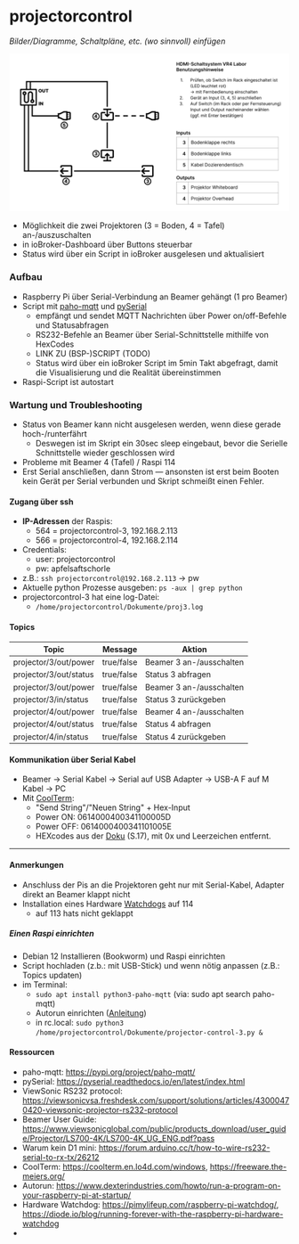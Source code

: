 # projectorcontrol

*Bilder/Diagramme, Schaltpläne, etc. (wo sinnvoll) einfügen*

![Diagramm](images/Switch-Diagramm.png)

<!-- → Verwendung: Was macht das? Wie kann man das benutzen?, … -->
- Möglichkeit die zwei Projektoren (3 = Boden, 4 = Tafel) an-/auszuschalten
- in ioBroker-Dashboard über Buttons steuerbar
- Status wird über ein Script in ioBroker ausgelesen und aktualisiert

### Aufbau
<!-- → z.B.: Verkabelung, Infrastruktur, Ort,  -->
- Raspberry Pi über Serial-Verbindung an Beamer gehängt (1 pro Beamer)
- Script mit [paho-mqtt](https://pypi.org/project/paho-mqtt/) und [pySerial](https://pyserial.readthedocs.io/en/latest/index.html)
  - empfängt und sendet MQTT Nachrichten über Power on/off-Befehle und Statusabfragen
  - RS232-Befehle an Beamer über Serial-Schnittstelle mithilfe von HexCodes
  - LINK ZU (BSP-)SCRIPT (TODO)
  - Status wird über ein ioBroker Script im 5min Takt abgefragt, damit die Visualisierung und die Realität übereinstimmen
- Raspi-Script ist autostart


### Wartung und Troubleshooting
<!-- → Wie kommt man ran?, Was kann man einfach ändern?, Bugs, die uns begegnet sind und wie sie gelöst wurden, … -->

- Status von Beamer kann nicht ausgelesen werden, wenn diese gerade hoch-/runterfährt
  - Deswegen ist im Skript ein 30sec sleep eingebaut, bevor die Serielle Schnittstelle wieder geschlossen wird
- Probleme mit Beamer 4 (Tafel) / Raspi 114
- Erst Serial anschließen, dann Strom — ansonsten ist erst beim Booten kein Gerät per Serial verbunden und Skript schmeißt einen Fehler.

#### Zugang über ssh
- **IP-Adressen** der Raspis:
  - 564 = projectorcontrol-3, 192.168.2.113
  - 566 = projectorcontrol-4, 192.168.2.114
- Credentials: 
  - user: projectorcontrol
  - pw: apfelsaftschorle
- z.B.: `ssh projectorcontrol@192.168.2.113` → pw
- Aktuelle python Prozesse ausgeben: `ps -aux | grep python`
- projectorcontrol-3 hat eine log-Datei:
  - `/home/projectorcontrol/Dokumente/proj3.log`

#### Topics
| Topic                  | Message    | Aktion                   |
| ---------------------- | ---------- | ------------------------ |
| projector/3/out/power  | true/false | Beamer 3 an-/ausschalten |
| projector/3/out/status | true/false | Status 3 abfragen        |
| projector/3/out/power  | true/false | Beamer 3 an-/ausschalten |
| projector/3/in/status  | true/false | Status 3 zurückgeben     |
| projector/4/out/power  | true/false | Beamer 4 an-/ausschalten |
| projector/4/out/status | true/false | Status 4 abfragen        |
| projector/4/in/status  | true/false | Status 4 zurückgeben     |

#### Kommunikation über Serial Kabel
- Beamer → Serial Kabel → Serial auf USB Adapter → USB-A F auf M Kabel → PC
- Mit [CoolTerm](https://freeware.the-meiers.org/):
  - "Send String"/"Neuen String" + Hex-Input
  - Power ON: 0614000400341100005D
  - Power OFF: 0614000400341101005E
  - HEXcodes aus der [Doku](https://viewsonicvsa.freshdesk.com/support/solutions/articles/43000470420-viewsonic-projector-rs232-protocol) (S.17), mit 0x und Leerzeichen entfernt.


---

#### Anmerkungen
<!-- → Zusätzlicher Punkt für Notizen/Anmerkungen, etc. (wenn nichts wichtiges, dann weglassen) -->

- Anschluss der Pis an die Projektoren geht nur mit Serial-Kabel, Adapter direkt an Beamer klappt nicht 
- Installation eines Hardware [Watchdogs](https://diode.io/blog/running-forever-with-the-raspberry-pi-hardware-watchdog) auf 114 
  - auf 113 hats nicht geklappt

##### Einen Raspi einrichten
- Debian 12 Installieren (Bookworm) und Raspi einrichten
- Script hochladen (z.b.: mit USB-Stick) und wenn nötig anpassen (z.B.: Topics updaten)
- im Terminal:
  - `sudo apt install python3-paho-mqtt` (via: sudo apt search paho-mqtt)
  - Autorun einrichten ([Anleitung](https://www.dexterindustries.com/howto/run-a-program-on-your-raspberry-pi-at-startup/))
  - in rc.local: `sudo python3 /home/projectorcontrol/Dokumente/projector-control-3.py &`


#### Ressourcen 
<!-- → Verwendete Tutorials, Materialien, Quellenangaben, etc. (wenn nichts wichtiges, dann weglassen) -->
- paho-mqtt: https://pypi.org/project/paho-mqtt/
- pySerial: https://pyserial.readthedocs.io/en/latest/index.html
- ViewSonic RS232 protocol: https://viewsonicvsa.freshdesk.com/support/solutions/articles/43000470420-viewsonic-projector-rs232-protocol
- Beamer User Guide: https://www.viewsonicglobal.com/public/products_download/user_guide/Projector/LS700-4K/LS700-4K_UG_ENG.pdf?pass
- Warum kein D1 mini: https://forum.arduino.cc/t/how-to-wire-rs232-serial-to-rx-tx/26212
- CoolTerm: https://coolterm.en.lo4d.com/windows, https://freeware.the-meiers.org/
- Autorun: https://www.dexterindustries.com/howto/run-a-program-on-your-raspberry-pi-at-startup/
- Hardware Watchdog: https://pimylifeup.com/raspberry-pi-watchdog/, https://diode.io/blog/running-forever-with-the-raspberry-pi-hardware-watchdog
- 